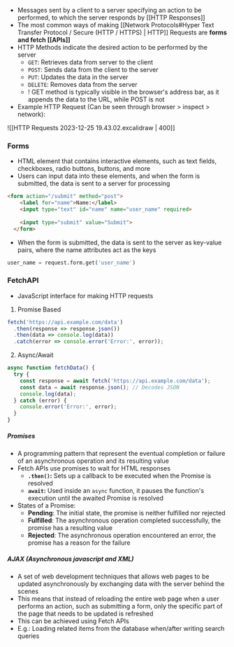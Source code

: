 - Messages sent by a client to a server specifying an action to be performed, to which the server responds by [[HTTP Responses]]
- The most common ways of making [[Network Protocols#Hyper Text Transfer Protocol / Secure (HTTP / HTTPS) | HTTP]] Requests are **forms and fetch [[APIs]]**
- HTTP Methods indicate the desired action to be performed by the server
	- `GET`: Retrieves data from server to the client
	- `POST`: Sends data from the client to the server
	- `PUT`: Updates the data in the server
	- `DELETE`: Removes data from the server
	- ! GET method is typically visible in the browser's address bar, as it appends the data to the URL, while POST is not
- Example HTTP Request (Can be seen through browser > inspect > network):

![[HTTP Requests 2023-12-25 19.43.02.excalidraw | 400]]

### Forms
- HTML element that contains interactive elements, such as text fields, checkboxes, radio buttons, buttons, and more
- Users can input data into these elements, and when the form is submitted, the data is sent to a server for processing
```html
<form action="/submit" method="post">
    <label for="name">Name:</label>
    <input type="text" id="name" name="user_name" required>
    
    <input type="submit" value="Submit">
  </form>
```
- When the form is submitted, the data is sent to the server as key-value pairs, where the name attributes act as the keys
```python
user_name = request.form.get('user_name')
```


### FetchAPI
- JavaScript interface for making HTTP requests

1. Promise Based
```javascript
fetch('https://api.example.com/data')
  .then(response => response.json())
  .then(data => console.log(data))
  .catch(error => console.error('Error:', error));
```

2. Async/Await
```javascript
async function fetchData() {
  try {
    const response = await fetch('https://api.example.com/data');
    const data = await response.json(); // Decodes JSON
    console.log(data);
  } catch (error) {
    console.error('Error:', error);
  }
}
```

##### Promises
- A programming pattern that represent the eventual completion or failure of an asynchronous operation and its resulting value
- Fetch APIs use promises to wait for HTML responses
	- **`.then()`:** 
		Sets up a callback to be executed when the Promise is resolved
	- **`await`:** 
	Used inside an `async` function, it pauses the function's execution until the awaited Promise is resolved
- States of a Promise:
	- **Pending**: 
		The initial state, the promise is neither fulfilled nor rejected
	- **Fulfilled**: 
		The asynchronous operation completed successfully, the promise has a resulting value
	- **Rejected**: 
		The asynchronous operation encountered an error, the promise has a reason for the failure

##### AJAX (Asynchronous javascript and XML)
-  A set of web development techniques that allows web pages to be updated asynchronously by exchanging data with the server behind the scenes
- This means that instead of reloading the entire web page when a user performs an action, such as submitting a form, only the specific part of the page that needs to be updated is refreshed
- This can be achieved using Fetch APIs
- E.g.: Loading related items from the database when/after writing search queries